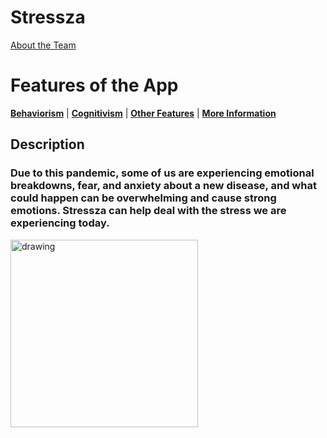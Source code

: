 <!-- Global site tag (gtag.js) - Google Analytics -->
<script async src="https://www.googletagmanager.com/gtag/js?id=G-Y76JJYL5JK"></script>
<script>
  window.dataLayer = window.dataLayer || [];
  function gtag(){dataLayer.push(arguments);}
  gtag('js', new Date());

  gtag('config', 'G-Y76JJYL5JK');
</script>
# Stressza
[About the Team](./pages/about_us.md)
# Features of the App
**[Behaviorism](./pages/behaviorism.md)** | **[Cognitivism](./pages/cognitivism.md)** | **[Other Features](./pages/others.md)** | **[More Information](./pages/more_information.md)**
## Description
###  Due to this pandemic, some of us are experiencing emotional breakdowns, fear, and anxiety about a new disease, and what could happen can be overwhelming and cause strong emotions. Stressza can help deal with the stress we are experiencing today. 
<img src="https://scontent.fmnl4-2.fna.fbcdn.net/v/l/t1.15752-9/125460050_395937928272422_2251728201247648292_n.png?_nc_cat=101&ccb=2&_nc_sid=ae9488&_nc_eui2=AeH-P9u8IGkJrXGDilIq8B8z9Nbs7l6G7-_01uzuXobv78pBP_Q7l4t8_AfxUGQVWNILHKWy84lAWPYoNDNlhQOV&_nc_ohc=IxcoUCaKym4AX8JEQy2&_nc_ht=scontent.fmnl4-2.fna&oh=39878161706e89c768a5a3521e748605&oe=5FD7E7A0" alt="drawing" width="300"/>

